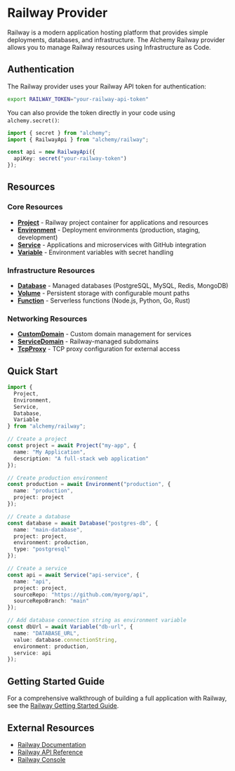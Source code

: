 # Railway Provider

Railway is a modern application hosting platform that provides simple deployments, databases, and infrastructure. The Alchemy Railway provider allows you to manage Railway resources using Infrastructure as Code.

## Authentication

The Railway provider uses your Railway API token for authentication:

```bash
export RAILWAY_TOKEN="your-railway-api-token"
```

You can also provide the token directly in your code using `alchemy.secret()`:

```typescript
import { secret } from "alchemy";
import { RailwayApi } from "alchemy/railway";

const api = new RailwayApi({
  apiKey: secret("your-railway-token")
});
```

## Resources

### Core Resources

- **[Project](./project.md)** - Railway project container for applications and resources
- **[Environment](./environment.md)** - Deployment environments (production, staging, development)
- **[Service](./service.md)** - Applications and microservices with GitHub integration
- **[Variable](./variable.md)** - Environment variables with secret handling

### Infrastructure Resources

- **[Database](./database.md)** - Managed databases (PostgreSQL, MySQL, Redis, MongoDB)
- **[Volume](./volume.md)** - Persistent storage with configurable mount paths
- **[Function](./function.md)** - Serverless functions (Node.js, Python, Go, Rust)

### Networking Resources

- **[CustomDomain](./custom-domain.md)** - Custom domain management for services
- **[ServiceDomain](./service-domain.md)** - Railway-managed subdomains
- **[TcpProxy](./tcp-proxy.md)** - TCP proxy configuration for external access

## Quick Start

```typescript
import { 
  Project, 
  Environment, 
  Service, 
  Database, 
  Variable 
} from "alchemy/railway";

// Create a project
const project = await Project("my-app", {
  name: "My Application",
  description: "A full-stack web application"
});

// Create production environment
const production = await Environment("production", {
  name: "production",
  project: project
});

// Create a database
const database = await Database("postgres-db", {
  name: "main-database",
  project: project,
  environment: production,
  type: "postgresql"
});

// Create a service
const api = await Service("api-service", {
  name: "api",
  project: project,
  sourceRepo: "https://github.com/myorg/api",
  sourceRepoBranch: "main"
});

// Add database connection string as environment variable
const dbUrl = await Variable("db-url", {
  name: "DATABASE_URL",
  value: database.connectionString,
  environment: production,
  service: api
});
```

## Getting Started Guide

For a comprehensive walkthrough of building a full application with Railway, see the [Railway Getting Started Guide](../../guides/railway-getting-started.md).

## External Resources

- [Railway Documentation](https://docs.railway.com/)
- [Railway API Reference](https://docs.railway.com/reference/public-api)
- [Railway Console](https://railway.com/)